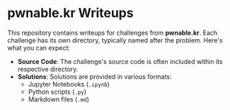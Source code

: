 # pwnable.kr Writeups

This repository contains writeups for challenges from **pwnable.kr**. Each challenge has its own directory, typically named after the problem. Here's what you can expect:

- **Source Code**: The challenge's source code is often included within its respective directory.  
- **Solutions**: Solutions are provided in various formats:  
  - Jupyter Notebooks (`.ipynb`)  
  - Python scripts (`.py`)  
  - Markdown files (`.md`)  

